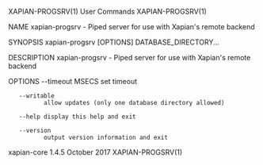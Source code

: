 XAPIAN-PROGSRV(1)                           User Commands                           XAPIAN-PROGSRV(1)

NAME
       xapian-progsrv - Piped server for use with Xapian's remote backend

SYNOPSIS
       xapian-progsrv [OPTIONS] DATABASE_DIRECTORY...

DESCRIPTION
       xapian-progsrv - Piped server for use with Xapian's remote backend

OPTIONS
       --timeout MSECS
              set timeout

       --writable
              allow updates (only one database directory allowed)

       --help display this help and exit

       --version
              output version information and exit

xapian-core 1.4.5                            October 2017                           XAPIAN-PROGSRV(1)
